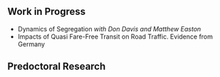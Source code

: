 ## Work in Progress
- Dynamics of Segregation *with Don Davis and Matthew Easton*
- Impacts of Quasi Fare-Free Transit on Road Traffic. Evidence from Germany
  
## Predoctoral Research 
